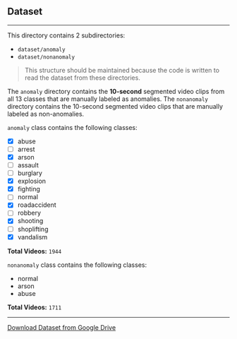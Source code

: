 ## Dataset

---

This directory contains 2 subdirectories:

- `dataset/anomaly`
- `dataset/nonanomaly`

> This structure should be maintained because the code is written to read the dataset from these directories.

The `anomaly` directory contains the **10-second** segmented video clips from all 13 classes that are manually labeled as anomalies. The `nonanomaly` directory contains the 10-second segmented video clips that are manually labeled as non-anomalies.

`anomaly` class contains the following classes:
- [x] abuse
- [ ] arrest
- [x] arson
- [ ] assault
- [ ] burglary
- [x] explosion
- [x] fighting
- [ ] normal
- [x] roadaccident
- [ ] robbery
- [x] shooting
- [ ] shoplifting
- [x] vandalism

**Total Videos:** `1944`

`nonanomaly` class contains the following classes:
- normal
- arson
- abuse

**Total Videos:** `1711`

---
[Download Dataset from Google Drive](https://drive.google.com/drive/folders/1-X32CoRPdcicm_wMTs43KB-653d641FY?usp=share_link)